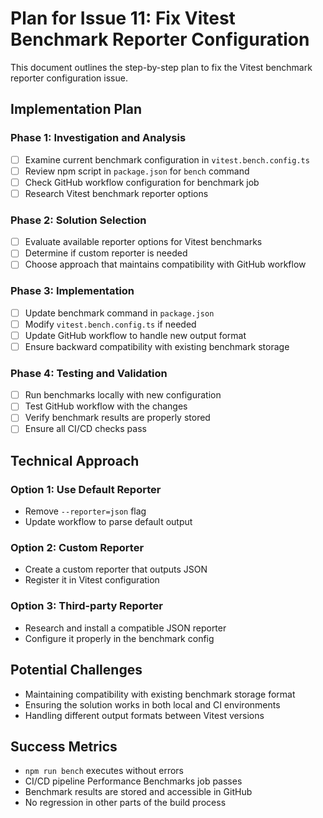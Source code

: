 # Plan for Issue 11: Fix Vitest Benchmark Reporter Configuration

This document outlines the step-by-step plan to fix the Vitest benchmark reporter configuration issue.

## Implementation Plan

### Phase 1: Investigation and Analysis
- [ ] Examine current benchmark configuration in `vitest.bench.config.ts`
- [ ] Review npm script in `package.json` for `bench` command
- [ ] Check GitHub workflow configuration for benchmark job
- [ ] Research Vitest benchmark reporter options

### Phase 2: Solution Selection
- [ ] Evaluate available reporter options for Vitest benchmarks
- [ ] Determine if custom reporter is needed
- [ ] Choose approach that maintains compatibility with GitHub workflow

### Phase 3: Implementation
- [ ] Update benchmark command in `package.json`
- [ ] Modify `vitest.bench.config.ts` if needed
- [ ] Update GitHub workflow to handle new output format
- [ ] Ensure backward compatibility with existing benchmark storage

### Phase 4: Testing and Validation
- [ ] Run benchmarks locally with new configuration
- [ ] Test GitHub workflow with the changes
- [ ] Verify benchmark results are properly stored
- [ ] Ensure all CI/CD checks pass

## Technical Approach
### Option 1: Use Default Reporter
- Remove `--reporter=json` flag
- Update workflow to parse default output

### Option 2: Custom Reporter
- Create a custom reporter that outputs JSON
- Register it in Vitest configuration

### Option 3: Third-party Reporter
- Research and install a compatible JSON reporter
- Configure it properly in the benchmark config

## Potential Challenges
- Maintaining compatibility with existing benchmark storage format
- Ensuring the solution works in both local and CI environments
- Handling different output formats between Vitest versions

## Success Metrics
- `npm run bench` executes without errors
- CI/CD pipeline Performance Benchmarks job passes
- Benchmark results are stored and accessible in GitHub
- No regression in other parts of the build process